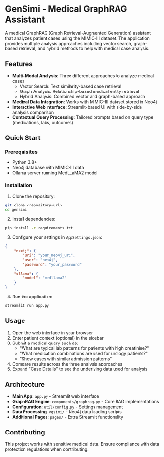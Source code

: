# GenSimi - Medical GraphRAG Assistant

A medical GraphRAG (Graph Retrieval-Augmented Generation) assistant that analyzes patient cases using the MIMIC-III dataset. The application provides multiple analysis approaches including vector search, graph-based retrieval, and hybrid methods to help with medical case analysis.

## Features

- **Multi-Modal Analysis**: Three different approaches to analyze medical cases
  - Vector Search: Text similarity-based case retrieval
  - Graph Analysis: Relationship-based medical entity retrieval  
  - Hybrid Analysis: Combined vector and graph-based approach
- **Medical Data Integration**: Works with MIMIC-III dataset stored in Neo4j
- **Interactive Web Interface**: Streamlit-based UI with side-by-side analysis comparison
- **Contextual Query Processing**: Tailored prompts based on query type (medications, labs, outcomes)

## Quick Start

### Prerequisites

- Python 3.8+
- Neo4j database with MIMIC-III data
- Ollama server running MedLLaMA2 model

### Installation

1. Clone the repository:
```bash
git clone <repository-url>
cd gensimi
```

2. Install dependencies:
```bash
pip install -r requirements.txt
```

3. Configure your settings in `AppSettings.json`:
```json
{
    "neo4j": {
        "uri": "your_neo4j_uri",
        "user": "neo4j",
        "password": "your_password"
    },
    "ollama": {
        "model": "medllama2"
    }
}
```

4. Run the application:
```bash
streamlit run app.py
```

## Usage

1. Open the web interface in your browser
2. Enter patient context (optional) in the sidebar
3. Submit a medical query such as:
   - "What are typical lab patterns for patients with high creatinine?"
   - "What medication combinations are used for urology patients?"
   - "Show cases with similar admission patterns"
4. Compare results across the three analysis approaches
5. Expand "Case Details" to see the underlying data used for analysis

## Architecture

- **Main App**: `app.py` - Streamlit web interface
- **GraphRAG Engine**: `components/graphrag.py` - Core RAG implementations
- **Configuration**: `util/config.py` - Settings management
- **Data Processing**: `vgsimi/` - Neo4j data loading scripts
- **Additional Pages**: `pages/` - Extra Streamlit functionality

## Contributing

This project works with sensitive medical data. Ensure compliance with data protection regulations when contributing.
